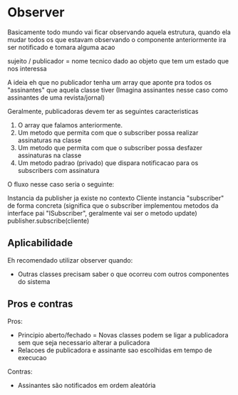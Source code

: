 # Observer

Basicamente todo mundo vai ficar observando aquela estrutura, quando ela mudar todos os que estavam observando o componente anteriormente ira ser notificado e tomara alguma acao

sujeito / publicador = nome tecnico dado ao objeto que tem um estado que nos interessa

A ideia eh que no publicador tenha um array que aponte pra todos os "assinantes" que aquela classe tiver (Imagina assinantes nesse caso como assinantes de uma revista/jornal)

Geralmente, publicadoras devem ter as seguintes caracteristicas

1. O array que falamos anteriormente.
2. Um metodo que permita com que o subscriber possa realizar assinaturas na classe
3. Um metodo que permita com que o subscriber possa desfazer assinaturas na classe
4. Um metodo padrao (privado) que dispara notificacao para os subscribers com assinatura

O fluxo nesse caso seria o seguinte:

Instancia da publisher ja existe no contexto
Cliente instancia "subscriber" de forma concreta (significa que o subscriber implementou metodos da interface pai "ISubscriber", geralmente vai ser o metodo update)
publisher.subscribe(cliente)

## Aplicabilidade
Eh recomendado utilizar observer quando:
 - Outras classes precisam saber o que ocorreu com outros componentes do sistema

## Pros e contras

Pros:
 - Principio aberto/fechado = Novas classes podem se ligar a publicadora sem que seja necessario alterar a pulicadora
 - Relacoes de publicadora e assinante sao escolhidas em tempo de execucao

Contras:
 - Assinantes são notificados em ordem aleatória